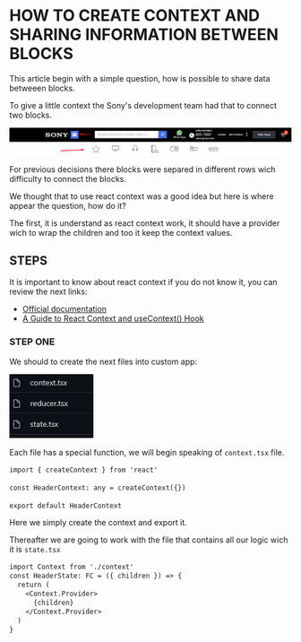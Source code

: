 # HOW TO CREATE CONTEXT AND SHARING INFORMATION BETWEEN BLOCKS

This article begin with a simple question, how is possible to share data betweeen blocks. 

To give a little context the Sony's development team had that to connect two blocks.

![To connect blocks](/arquivos/to_connect_blocks.png)

For previous decisions there blocks were separed in different rows wich difficulty to connect the blocks.

We thought that to use react context was a good idea but here is where appear the question, how do it?

The first, it is understand as react context work, it should have a provider wich to wrap the children and too it keep the context values.

## STEPS 

It is important to know about react context if you do not know it, you can review the next links:

- [Official documentation](https://reactjs.org/docs/context.html#gatsby-focus-wrapper)
- [A Guide to React Context and useContext() Hook](https://dmitripavlutin.com/react-context-and-usecontext/)
### STEP ONE

We should to create the next files into custom app: 

![files](/arquivos/files.png)

Each file has a special function, we will begin speaking of `context.tsx` file.

```tsx
import { createContext } from 'react'

const HeaderContext: any = createContext({})

export default HeaderContext
```

Here we simply create the context and export it.

Thereafter we are going to work with the file that contains all our logic wich it is `state.tsx`

```tsx
import Context from './context'
const HeaderState: FC = ({ children }) => {
  return (
    <Context.Provider>
      {children}
    </Context.Provider>
  )
}
```










